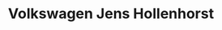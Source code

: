 ---
title: "Volkswagen Jens Hollenhorst"
url: /nottuln/volkswagen-jens-hollenhorst/
shop: Autohaus
---